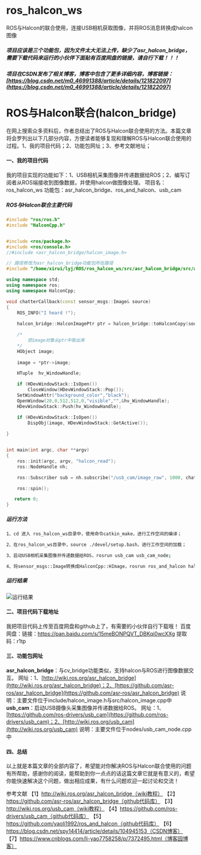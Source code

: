 # ros_halcon_ws
ROS与Halcon的联合使用，连接USB相机获取图像，并将ROS消息转换成halcon图像
##### 项目应该是三个功能包，因为文件太大无法上传，缺少了asr_halcon_bridge，需要下载代码来运行的小伙伴下面贴有百度网盘的链接，请自行下载！！！
##### 项目在CSDN发布了相关博客，博客中包含了更多详细内容，博客链接：[https://blog.csdn.net/m0_46991388/article/details/121822097](https://blog.csdn.net/m0_46991388/article/details/121822097)
# ROS与Halcon联合(halcon_bridge)
在网上搜索众多资料后，作者总结出了ROS与Halcon联合使用的方法。本篇文章将会罗列出以下几部分内容，方便读者能够复现和理解ROS与Halcon联合使用的过程。1、我的项目代码；2、功能包网址；3、参考文献地址；
#### 一、我的项目代码
我的项目实现的功能如下：1、USB相机采集图像并传递数据给ROS；2、编写订阅者从ROS端接收到图像数据，并使用halcon做图像处理。
项目名：ros_halcon_ws
功能包：asr_halcon_bridge、ros_and_halcon、usb_cam
##### ROS与Halcon联合主要代码

```cpp
#include "ros/ros.h"
#include "HalconCpp.h"


#include <ros/package.h>
#include <ros/console.h>
//#include <asr_halcon_bridge/halcon_image.h>

// 路径修改为asr_halcon_bridge功能包所在路径
#include "/home/xirui/lyj/ROS/ros_halcon_ws/src/asr_halcon_bridge/src/asr_halcon_bridge/halcon_image.cpp"

using namespace std;
using namespace ros;
using namespace HalconCpp;

void chatterCallback(const sensor_msgs::Image& source)
{
    ROS_INFO("I heard !");
    
    halcon_bridge::HalconImagePtr ptr = halcon_bridge::toHalconCopy(source);

    /*
        把image对象从ptr中取出来
    */
    HObject image;
    
    image = *ptr->image;

    HTuple  hv_WindowHandle;

    if (HDevWindowStack::IsOpen())
        CloseWindow(HDevWindowStack::Pop());
    SetWindowAttr("background_color","black");
    OpenWindow(20,0,512,512,0,"visible","",&hv_WindowHandle);
    HDevWindowStack::Push(hv_WindowHandle);

    if (HDevWindowStack::IsOpen())
        DispObj(image, HDevWindowStack::GetActive());
    
}


int main(int argc, char **argv)
{
    ros::init(argc, argv, "halcon_read");
    ros::NodeHandle nh;

    ros::Subscriber sub = nh.subscribe("/usb_cam/image_raw", 1000, chatterCallback);

    ros::spin();

   return 0;
}

```

##### 运行方法

```bash
1、cd 进入 ros_halcon_ws目录中，使用命令catkin_make，进行工作空间的编译；
```

```bash
2、在ros_halcon_ws目录中，source ./devel/setup.bash，进行工作空间的加载；
```

```bash
3、启动USB相机采集图像并传递数据给ROS，rosrun usb_cam usb_cam_node;
```

```bash
4、将sensor_msgs::Image转换成HalconCpp::HImage，rosrun ros_and_halcon halcon_read
```

##### 运行结果
![运行结果](https://img-blog.csdnimg.cn/370d68b5fbe14ba18314d33e1571e231.png?x-oss-process=image/watermark,type_d3F5LXplbmhlaQ,shadow_50,text_Q1NETiBA6buR6amsSmFjaw==,size_18,color_FFFFFF,t_70,g_se,x_16#pic_center)
#### 二、项目代码下载地址
我把项目代码上传至百度网盘和github上了，有需要的小伙伴自行下载哦！
百度网盘：链接：https://pan.baidu.com/s/15meBONPQVT_DBKqi0wcXXg 
提取码：r1tp
#### 三、功能包网址
**asr_halcon_bridge**：与cv_bridge功能类似，支持halcon与ROS进行图像数据交互。
网址：1、[http://wiki.ros.org/asr_halcon_bridge](http://wiki.ros.org/asr_halcon_bridge)；2、[https://github.com/asr-ros/asr_halcon_bridge](https://github.com/asr-ros/asr_halcon_bridge)
说明：主要文件位于include/halcon_image.h与src/halcon_image.cpp中
**usb_cam**：启动USB摄像头采集图像并传递数据给ROS。
网址：1、[https://github.com/ros-drivers/usb_cam](https://github.com/ros-drivers/usb_cam)；2、[http://wiki.ros.org/usb_cam](http://wiki.ros.org/usb_cam)
说明：主要文件位于nodes/usb_cam_node.cpp中
#### 四、总结
以上就是本篇文章的全部内容了，希望能对你解决ROS与Halcon联合使用的问题有所帮助，感谢你的阅读，能帮助到你一点点的话这篇文章它就是有意义的，希望你能快速解决这个问题，做出相应成果，有什么问题欢迎一起讨论和交流！

参考文献
【1】http://wiki.ros.org/asr_halcon_bridge（wiki教程）
【2】https://github.com/asr-ros/asr_halcon_bridge（github代码库）
【3】http://wiki.ros.org/usb_cam（wiki教程）
【4】https://github.com/ros-drivers/usb_cam（github代码库）
【5】https://github.com/yaoli1992/ros_and_halcon（github代码库）
【6】https://blog.csdn.net/spy14414/article/details/104945153（CSDN博客）
【7】https://www.cnblogs.com/li-yao7758258/p/7372495.html（博客园博客）
